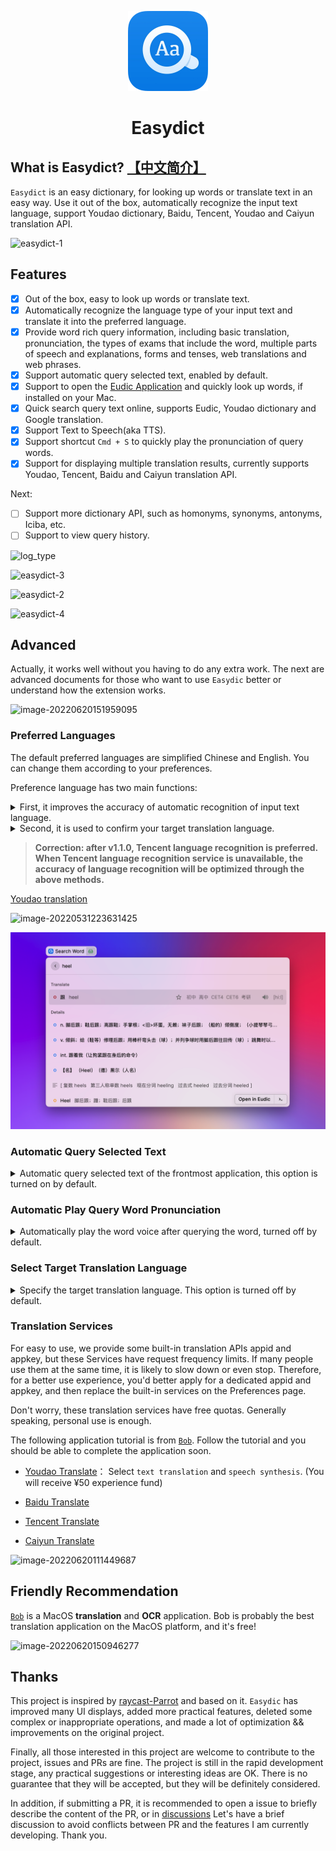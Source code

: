 <p align="center">
  <img src="assets/eudic-icon.png" height="128">
  <h1 align="center">Easydict</h1>
</p>

## What is Easydict? [【中文简介】](https://github.com/tisfeng/Raycast-Easydict/wiki)

`Easydict` is an easy dictionary, for looking up words or translate text in an easy way. Use it out of the box, automatically recognize the input text language, support Youdao dictionary, Baidu, Tencent, Youdao and Caiyun translation API.

![easydict-1](https://cdn.jsdelivr.net/gh/tisfeng/ImageBed@main/uPic/easydict-1.png)

## Features

- [x] Out of the box, easy to look up words or translate text.
- [x] Automatically recognize the language type of your input text and translate it into the preferred language.
- [x] Provide word rich query information, including basic translation, pronunciation, the types of exams that include the word, multiple parts of speech and explanations, forms and tenses, web translations and web phrases.
- [x] Support automatic query selected text, enabled by default.
- [x] Support to open the [Eudic Application](https://www.eudic.net/v4/en/app/eudic) and quickly look up words, if installed on your Mac.
- [x] Quick search query text online, supports Eudic, Youdao dictionary and Google translation.
- [x] Support Text to Speech(aka TTS).
- [x] Support shortcut `Cmd + S` to quickly play the pronunciation of query words.
- [x] Support for displaying multiple translation results, currently supports Youdao, Tencent, Baidu and Caiyun translation API.

Next:

- [ ] Support more dictionary API, such as homonyms, synonyms, antonyms, Iciba, etc.
- [ ] Support to view query history.

![log_type](https://cdn.jsdelivr.net/gh/tisfeng/ImageBed@main/uPic/log_type.png)

![easydict-3](https://cdn.jsdelivr.net/gh/tisfeng/ImageBed@main/uPic/easydict-3.png)

![easydict-2](https://cdn.jsdelivr.net/gh/tisfeng/ImageBed@main/uPic/easydict-2.png)

![easydict-4](https://cdn.jsdelivr.net/gh/tisfeng/ImageBed@main/uPic/easydict-4.png)

## Advanced

Actually, it works well without you having to do any extra work. The next are advanced documents for those who want to use `Easydic` better or understand how the extension works.

![image-20220620151959095](https://cdn.jsdelivr.net/gh/tisfeng/ImageBed@main/uPic/image-20220620151959095.png)

### Preferred Languages

The default preferred languages are simplified Chinese and English. You can change them according to your preferences.

Preference language has two main functions:

<details>
  <summary> First, it improves the accuracy of automatic recognition of input text language. </summary>
Preference language will be given priority in order during automatic recognition. This is because some words may represent multiple languages at the same time, and the automatic recognition program cannot work as expected. In most cases, the automatic recognition of input text is very useful, except for very few special cases. For example, the English word `heel` will be automatically recognized into Dutch by Youdao translation, and then the translation results are not what we expect. At this time, if your `Easydict` preferred language contains English, it will be recognized into English first and translated correctly.
</details>

<details>
  <summary> Second, it is used to confirm your target translation language.  </summary>
For example, if you input a sentence arbitrarily, it will be translated into the first preferred language. If the automatically recognized language is the same as your first preferred language, it will be automatically translated into the second preferred language.
</details>

> **Correction: after v1.1.0, Tencent language recognition is preferred. When Tencent language recognition service is unavailable, the accuracy of language recognition will be optimized through the above methods.**

[Youdao translation](https://fanyi.youdao.com/?keyfrom=dict2.top)

![image-20220531223631425](https://cdn.jsdelivr.net/gh/tisfeng/ImageBed@main/uPic/image-20220531223631425.png)

![heel](https://raw.githubusercontent.com/tisfeng/ImageBed/32a96a59e87d4954e42ec1da4c038ac4c2501193/uPic/heel.png)

### Automatic Query Selected Text

<details>
	<summary> Automatic query selected text of the frontmost application, this option is turned on by default. </summary> 
In order to better match the automatic selected text feature, it is a good idea to set a hotkey for `Easydic`, such as `Shift` + `Cmd ` + `E`, so that after selected the text, you can directly query words through the hotkey, which is very smooth and elegant. 
</details>

### Automatic Play Query Word Pronunciation

<details>
	<summary> Automatically play the word voice after querying the word, turned off by default. </summary> 
Note that when this option is enabled, voice messages will be played automatically only if the content of the query is determined to be `good`, `look for`, `query `, etc. For other query contents, you can use the shortcut key `Cmd + S` to play voice. 
Play voice content: English words are preferred to be pronounced in an online youdao dictionary, while others are pronounced using Youdao Translation's TTS service. Long text playback uses the say shell command.
</details>

### Select Target Translation Language

<details>
  <summary> Specify the target translation language. This option is turned off by default. </summary>
By default, the extension will automatically select the preferred languages as the target translation language, but sometimes if you want to manually specify a supported language as the target language, you can turn on the option `Select Target Translation Language` on the preference page, and then you can temporarily select another target language in the action panel.
</details>

### Translation Services

For easy to use, we provide some built-in translation APIs appid and appkey, but these Services have request frequency limits. If many people use them at the same time, it is likely to slow down or even stop. Therefore, for a better use experience, you'd better apply for a dedicated appid and appkey, and then replace the built-in services on the Preferences page.

Don't worry, these translation services have free quotas. Generally speaking, personal use is enough.

The following application tutorial is from [`Bob`](https://ripperhe.gitee.io/bob/#/general/advance/service). Follow the tutorial and you should be able to complete the application soon.

- [Youdao Translate](https://ripperhe.gitee.io/bob/#/service/translate/youdao)： Select `text translation` and `speech synthesis`. (You will receive ¥50 experience fund)
- [Baidu Translate](https://ripperhe.gitee.io/bob/#/service/translate/baidu)

- [Tencent Translate](https://ripperhe.gitee.io/bob/#/service/translate/tencent)

- [Caiyun Translate](https://ripperhe.gitee.io/bob/#/service/translate/caiyun)

![image-20220620111449687](https://cdn.jsdelivr.net/gh/tisfeng/ImageBed@main/uPic/image-20220620111449687.png)

## Friendly Recommendation

[`Bob`](https://ripperhe.gitee.io/bob/#/) is a MacOS **translation** and **OCR** application. Bob is probably the best translation application on the MacOS platform, and it's free!

![image-20220620150946277](https://cdn.jsdelivr.net/gh/tisfeng/ImageBed@main/uPic/image-20220620150946277.png)

## Thanks

This project is inspired by [raycast-Parrot](https://github.com/Haojen/raycast-Parrot) and based on it. `Easydic` has improved many UI displays, added more practical features, deleted some complex or inappropriate operations, and made a lot of optimization && improvements on the original project.

Finally, all those interested in this project are welcome to contribute to the project, issues and PRs are fine. The project is still in the rapid development stage, any practical suggestions or interesting ideas are OK. There is no guarantee that they will be accepted, but they will be definitely considered.

In addition, if submitting a PR, it is recommended to open a issue to briefly describe the content of the PR, or in [discussions](https://github.com/tisfeng/Raycast-Easydict/discussions) Let's have a brief discussion to avoid conflicts between PR and the features I am currently developing. Thank you.
